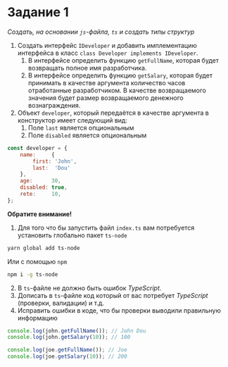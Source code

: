 # Задание 1

*Создать, на основании `js`-файла, `ts` и создать типы структур*

1. Создать интерфейс `IDeveloper` и добавить имплементацию интерфейса в класс `class Developer implements IDeveloper`.
    1. В интерфейсе определить функцию `getFullName`, которая будет возвращать полное имя разработчика.
    2. В интерфейсе определить функцию `getSalary`, которая будет принимать в качестве аргумента количество часов
       отработанные разработчиком. В качестве возвращаемого значения будет размер возвращаемого денежного
       вознаграждения.
2. Объект `developer`, который передаётся в качестве аргумента в конструктор имеет следующий вид:
    1. Поле `last` является опциональным
    2. Поле `disabled` является опциональным

```javascript
const developer = {
    name:     {
        first: 'John',
        last:  'Dou'
    },
    age:      30,
    disabled: true,
    rete:     10,
};
```

**Обратите внимание!**

1. Для того что бы запустить файл `index.ts` вам потребуется установить глобально пакет `ts-node`

```bash
yarn global add ts-node
```

Или с помощью `npm`

```bash
npm i -g ts-node
```

2. В `ts`-файле не должно быть ошибок _TypeScript_.
3. Дописать в `ts`-файле код который от вас потребует _TypeScript_ (проверки, валидации) и т.д.
4. Исправить ошибки в коде, что бы проверки выводили правильную информацию

```javascript
console.log(john.getFullName()); // John Dou
console.log(john.getSalary(10)); // 100

console.log(joe.getFullName()); // Joe
console.log(joe.getSalary(10)); // 200
```
